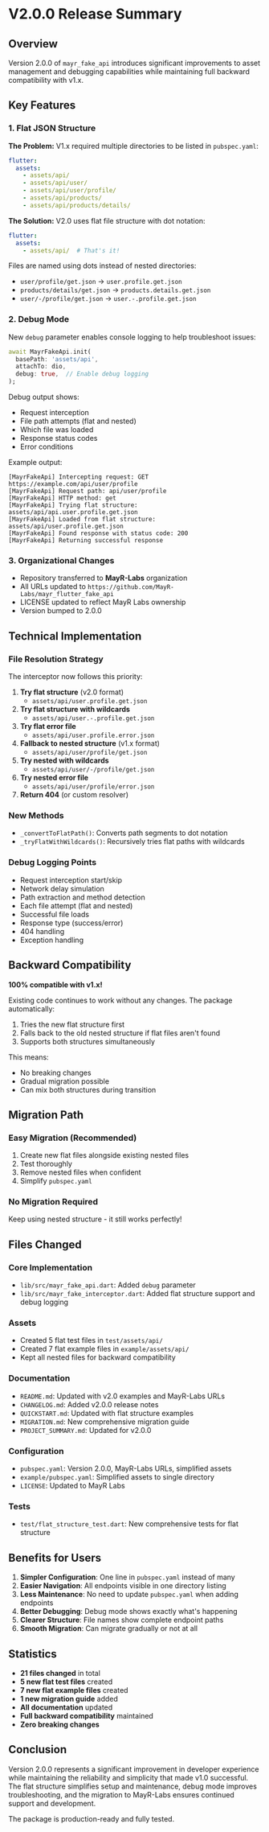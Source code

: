 # V2.0.0 Release Summary

## Overview
Version 2.0.0 of `mayr_fake_api` introduces significant improvements to asset management and debugging capabilities while maintaining full backward compatibility with v1.x.

## Key Features

### 1. Flat JSON Structure
**The Problem:** V1.x required multiple directories to be listed in `pubspec.yaml`:
```yaml
flutter:
  assets:
    - assets/api/
    - assets/api/user/
    - assets/api/user/profile/
    - assets/api/products/
    - assets/api/products/details/
```

**The Solution:** V2.0 uses flat file structure with dot notation:
```yaml
flutter:
  assets:
    - assets/api/  # That's it!
```

Files are named using dots instead of nested directories:
- `user/profile/get.json` → `user.profile.get.json`
- `products/details/get.json` → `products.details.get.json`
- `user/-/profile/get.json` → `user.-.profile.get.json`

### 2. Debug Mode
New `debug` parameter enables console logging to help troubleshoot issues:

```dart
await MayrFakeApi.init(
  basePath: 'assets/api',
  attachTo: dio,
  debug: true,  // Enable debug logging
);
```

Debug output shows:
- Request interception
- File path attempts (flat and nested)
- Which file was loaded
- Response status codes
- Error conditions

Example output:
```
[MayrFakeApi] Intercepting request: GET https://example.com/api/user/profile
[MayrFakeApi] Request path: api/user/profile
[MayrFakeApi] HTTP method: get
[MayrFakeApi] Trying flat structure: assets/api/api.user.profile.get.json
[MayrFakeApi] Loaded from flat structure: assets/api/user.profile.get.json
[MayrFakeApi] Found response with status code: 200
[MayrFakeApi] Returning successful response
```

### 3. Organizational Changes
- Repository transferred to **MayR-Labs** organization
- All URLs updated to `https://github.com/MayR-Labs/mayr_flutter_fake_api`
- LICENSE updated to reflect MayR Labs ownership
- Version bumped to 2.0.0

## Technical Implementation

### File Resolution Strategy
The interceptor now follows this priority:
1. **Try flat structure** (v2.0 format)
   - `assets/api/user.profile.get.json`
2. **Try flat structure with wildcards**
   - `assets/api/user.-.profile.get.json`
3. **Try flat error file**
   - `assets/api/user.profile.error.json`
4. **Fallback to nested structure** (v1.x format)
   - `assets/api/user/profile/get.json`
5. **Try nested with wildcards**
   - `assets/api/user/-/profile/get.json`
6. **Try nested error file**
   - `assets/api/user/profile/error.json`
7. **Return 404** (or custom resolver)

### New Methods
- `_convertToFlatPath()`: Converts path segments to dot notation
- `_tryFlatWithWildcards()`: Recursively tries flat paths with wildcards

### Debug Logging Points
- Request interception start/skip
- Network delay simulation
- Path extraction and method detection
- Each file attempt (flat and nested)
- Successful file loads
- Response type (success/error)
- 404 handling
- Exception handling

## Backward Compatibility

**100% compatible with v1.x!**

Existing code continues to work without any changes. The package automatically:
1. Tries the new flat structure first
2. Falls back to the old nested structure if flat files aren't found
3. Supports both structures simultaneously

This means:
- No breaking changes
- Gradual migration possible
- Can mix both structures during transition

## Migration Path

### Easy Migration (Recommended)
1. Create new flat files alongside existing nested files
2. Test thoroughly
3. Remove nested files when confident
4. Simplify `pubspec.yaml`

### No Migration Required
Keep using nested structure - it still works perfectly!

## Files Changed

### Core Implementation
- `lib/src/mayr_fake_api.dart`: Added `debug` parameter
- `lib/src/mayr_fake_interceptor.dart`: Added flat structure support and debug logging

### Assets
- Created 5 flat test files in `test/assets/api/`
- Created 7 flat example files in `example/assets/api/`
- Kept all nested files for backward compatibility

### Documentation
- `README.md`: Updated with v2.0 examples and MayR-Labs URLs
- `CHANGELOG.md`: Added v2.0.0 release notes
- `QUICKSTART.md`: Updated with flat structure examples
- `MIGRATION.md`: New comprehensive migration guide
- `PROJECT_SUMMARY.md`: Updated for v2.0.0

### Configuration
- `pubspec.yaml`: Version 2.0.0, MayR-Labs URLs, simplified assets
- `example/pubspec.yaml`: Simplified assets to single directory
- `LICENSE`: Updated to MayR Labs

### Tests
- `test/flat_structure_test.dart`: New comprehensive tests for flat structure

## Benefits for Users

1. **Simpler Configuration**: One line in `pubspec.yaml` instead of many
2. **Easier Navigation**: All endpoints visible in one directory listing
3. **Less Maintenance**: No need to update `pubspec.yaml` when adding endpoints
4. **Better Debugging**: Debug mode shows exactly what's happening
5. **Clearer Structure**: File names show complete endpoint paths
6. **Smooth Migration**: Can migrate gradually or not at all

## Statistics

- **21 files changed** in total
- **5 new flat test files** created
- **7 new flat example files** created
- **1 new migration guide** added
- **All documentation** updated
- **Full backward compatibility** maintained
- **Zero breaking changes**

## Conclusion

Version 2.0.0 represents a significant improvement in developer experience while maintaining the reliability and simplicity that made v1.0 successful. The flat structure simplifies setup and maintenance, debug mode improves troubleshooting, and the migration to MayR-Labs ensures continued support and development.

The package is production-ready and fully tested.
